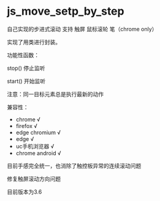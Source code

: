 # js_move_setp_by_step

自己实现的步进式滚动 支持 触屏 鼠标滚轮 笔（chrome only）

实现了用类进行封装。

功能性函数：

stop() 停止监听

start() 开始监听

注意：同一目标元素总是执行最新的动作

兼容性：
  * chrome √
  * firefox √
  * edge chromium √
  * edge √
  * uc手机浏览器 √
  * chrome android √

目前手感完全统一，也消除了触控板异常的连续滚动问题

修复触屏滚动方向问题

目前版本为3.6
